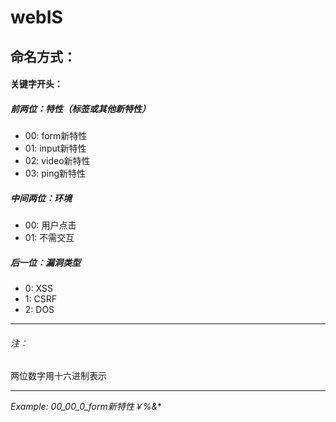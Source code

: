 webIS
=====

命名方式：
-----

#### 关键字开头：

##### 前两位：特性（标签或其他新特性）

* 00: form新特性
* 01: input新特性
* 02: video新特性
* 03: ping新特性

##### 中间两位：环境

* 00: 用户点击
* 01: 不需交互

##### 后一位：漏洞类型

* 0: XSS
* 1: CSRF
* 2: DOS

-----

###### 注：

两位数字用十六进制表示

------

*Example: 00_00_0_form新特性￥%&**





